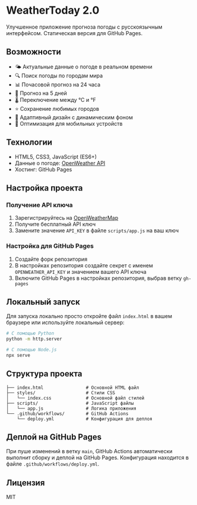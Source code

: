 # WeatherToday 2.0

Улучшенное приложение прогноза погоды с русскоязычным интерфейсом. Статическая версия для GitHub Pages.

## Возможности

- 🌤️ Актуальные данные о погоде в реальном времени
- 🔍 Поиск погоды по городам мира
- 📊 Почасовой прогноз на 24 часа
- 📅 Прогноз на 5 дней
- 🌡️ Переключение между °C и °F
- ⭐ Сохранение любимых городов
- 🎨 Адаптивный дизайн с динамическим фоном
- 📱 Оптимизация для мобильных устройств

## Технологии

- HTML5, CSS3, JavaScript (ES6+)
- Данные о погоде: [OpenWeather API](https://openweathermap.org/api)
- Хостинг: GitHub Pages

## Настройка проекта

### Получение API ключа

1. Зарегистрируйтесь на [OpenWeatherMap](https://home.openweathermap.org/users/sign_up)
2. Получите бесплатный API ключ
3. Замените значение `API_KEY` в файле `scripts/app.js` на ваш ключ

### Настройка для GitHub Pages

1. Создайте форк репозитория
2. В настройках репозитория создайте секрет с именем `OPENWEATHER_API_KEY` и значением вашего API ключа
3. Включите GitHub Pages в настройках репозитория, выбрав ветку `gh-pages`

## Локальный запуск

Для запуска локально просто откройте файл `index.html` в вашем браузере или используйте локальный сервер:

```bash
# С помощью Python
python -m http.server

# С помощью Node.js
npx serve
```

## Структура проекта

```
├── index.html                # Основной HTML файл
├── styles/                   # Стили CSS
│   └── index.css             # Основной файл стилей
├── scripts/                  # JavaScript файлы
│   └── app.js                # Логика приложения
└── .github/workflows/        # GitHub Actions
    └── deploy.yml            # Конфигурация для деплоя
```

## Деплой на GitHub Pages

При пуше изменений в ветку `main`, GitHub Actions автоматически выполнит сборку и деплой на GitHub Pages. Конфигурация находится в файле `.github/workflows/deploy.yml`.

## Лицензия

MIT